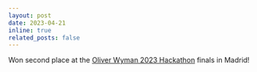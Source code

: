 ```yaml
---
layout: post
date: 2023-04-21 
inline: true
related_posts: false
---
```


Won second place at the [Oliver Wyman 2023 Hackathon](https://www.oliverwyman.com/careers/recruiting-events/hackatow.html) finals in Madrid! 
